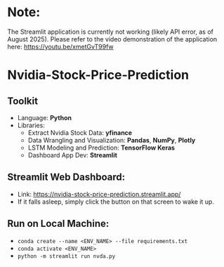 # Note:
The Streamlit application is currently not working (likely API error, as of August 2025). Please refer to the video demonstration of the application here: https://youtu.be/xmetGvT99fw

# Nvidia-Stock-Price-Prediction
## Toolkit
- Language: **Python**
- Libraries:
  - Extract Nvidia Stock Data: **yfinance**
  - Data Wrangling and Visualization: **Pandas**, **NumPy**, **Plotly**
  - LSTM Modeling and Prediction: **TensorFlow Keras**
  - Dashboard App Dev: **Streamlit**
## Streamlit Web Dashboard:
- Link: https://nvidia-stock-price-prediction.streamlit.app/
- If it falls asleep, simply click the button on that screen to wake it up.
## Run on Local Machine: 
- `conda create --name <ENV_NAME> --file requirements.txt`
- `conda activate <ENV_NAME>`
- `python -m streamlit run nvda.py`
